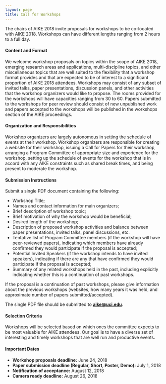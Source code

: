 ```yaml
---
layout: page
title: Call for Workshops
---
```


The chairs of AIKE 2018 invite proposals for workshops to be co-located with AIKE 2018. Workshops can have different lengths ranging from 2 hours to a full day.

#### Content and Format
We welcome workshop proposals on topics within the scope of AIKE 2018, emerging research areas and applications, multi-discipline topics, and other miscellaneous topics that are well suited to the flexibility that a workshop format provides and that are expected to be of interest to a significant proportion of AIKE 2018 attendees. Workshops may consist of any subset of invited talks, paper presentations, discussion panels, and other activities that the workshop organizers would like to propose. The rooms provided for the workshops will have capacities ranging from 30 to 60. Papers submitted to the workshops for peer review should consist of new unpublished work and papers accepted to the workshops will be published in the workshops section of the AIKE proceedings.

#### Organization and Responsibilities
Workshop organizers are largely autonomous in setting the schedule of events at their workshop. Workshop organizers are responsible for creating a website for their workshop, issuing a Call for Papers for their workshop, arranging a Program Committee of appropriate size and experience for the workshop, setting up the schedule of events for the workshop that is in accord with any AIKE constraints such as shared break times, and being present to moderate the workshop.

#### Submission Instructions
Submit a single PDF document containing the following:
 - Workshop Title;
 - Names and contact information for main organizers;
 - Brief description of workshop topic;
 - Brief motivation of why the workshop would be beneficial;
 - Desired length of the workshop;
 - Description of proposed workshop activities and balance between paper presentations, invited talks, panel discussions, etc.
 - Tentative list of Program Committee members (if the workshop will have peer-reviewed papers), indicating which members have already confirmed they would participate if the proposal is accepted;
 - Potential Invited Speakers (if the workshop intends to have invited speakers), indicating if there are any that have confirmed they would participate if the proposal is accepted;
 - Summary of any related workshops held in the past, including explicitly indicating whether this is a continuation of past workshops.

If the proposal is a continuation of past workshops, please give information about the previous workshops (websites, how many years it was held, and approximate number of papers submitted/accepted). 

The single PDF file should be submitted to **aike@uci.edu**.

#### Selection Criteria
Workshops will be selected based on which ones the committee expects to be most valuable for AIKE attendees. Our goal is to have a diverse set of interesting and timely workshops that are well run and productive events.

#### Important Dates
 - **Workshop proposals deadline:** June 24, 2018
 - **Paper submission deadline (Regular, Short, Poster, Demo):** July 1, 2018
 - **Notification of acceptance:** August 12, 2018
 - **Camera ready deadline:** August 26, 2018
